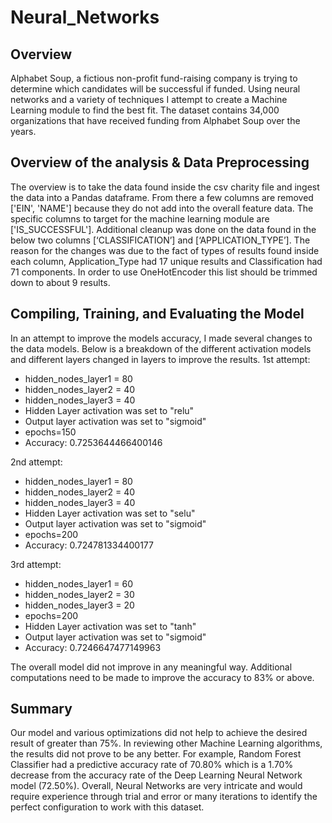 # Neural_Networks

## Overview
Alphabet Soup, a fictious non-profit fund-raising company is trying to determine which candidates will be successful if funded. Using neural networks and a variety of techniques I attempt to create a Machine Learning module to find the best fit. The dataset contains 34,000 organizations that have received funding from Alphabet Soup over the years.

## Overview of the analysis & Data Preprocessing
The overview is to take the data found inside the csv charity file and ingest the data into a Pandas dataframe. From there a few columns are removed ['EIN', 'NAME'] because they do not add into the overall feature data. The specific columns to target for the machine learning module are ['IS_SUCCESSFUL']. Additional cleanup was done on the data found in the below two columns [‘CLASSIFICATION’] and [‘APPLICATION_TYPE’]. The reason for the changes was due to the fact of types of results found inside each column, Application_Type had 17 unique results and Classification had 71 components. In order to use OneHotEncoder this list should be trimmed down to about 9 results.

## Compiling, Training, and Evaluating the Model
In an attempt to improve the models accuracy, I made several changes to the data models. Below is a breakdown of the different activation models and different layers changed in layers to improve the results.
1st attempt: 
- hidden_nodes_layer1 = 80 
- hidden_nodes_layer2 = 40 
- hidden_nodes_layer3 = 40 
- Hidden Layer activation was set to "relu" 
- Output layer activation was set to "sigmoid" 
- epochs=150 
- Accuracy: 0.7253644466400146 

2nd attempt: 
- hidden_nodes_layer1 = 80 
- hidden_nodes_layer2 = 40 
- hidden_nodes_layer3 = 40 
- Hidden Layer activation was set to "selu" 
- Output layer activation was set to "sigmoid" 
- epochs=200 
- Accuracy: 0.724781334400177 

3rd attempt: 
- hidden_nodes_layer1 = 60 
- hidden_nodes_layer2 = 30 
- hidden_nodes_layer3 = 20 
- epochs=200 
- Hidden Layer activation was set to "tanh" 
- Output layer activation was set to "sigmoid" 
- Accuracy: 0.7246647477149963 

The overall model did not improve in any meaningful way. Additional computations need to be made to improve the accuracy to 83% or above.

## Summary
Our model and various optimizations did not help to achieve the desired result of greater than 75%. In reviewing other Machine Learning algorithms, the results did not prove to be any better. For example, Random Forest Classifier had a predictive accuracy rate of 70.80% which is a 1.70% decrease from the accuracy rate of the Deep Learning Neural Network model (72.50%). Overall, Neural Networks are very intricate and would require experience through trial and error or many iterations to identify the perfect configuration to work with this dataset.

